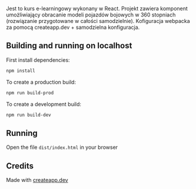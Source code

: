 Jest to kurs e-learningowy wykonany w React. Projekt zawiera komponent umożliwiający obracanie modeli pojazdów bojowych w 360 stopniach (rozwiązanie przygotowane w całości samodzielnie). Kofiguracja webpacka za pomocą createapp.dev + samodzielna konfiguracja.

## Building and running on localhost

First install dependencies:

```sh
npm install
```

To create a production build:

```sh
npm run build-prod
```

To create a development build:

```sh
npm run build-dev
```

## Running

Open the file `dist/index.html` in your browser

## Credits

Made with [createapp.dev](https://createapp.dev/)
